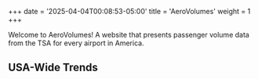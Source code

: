 +++
date = '2025-04-04T00:08:53-05:00'
title = 'AeroVolumes'
weight = 1
+++

Welcome to AeroVolumes! A website that presents passenger volume data from the TSA for every airport in America. 


## USA-Wide Trends

<div style="min-height:437px" id="datawrapper-vis-ygida"><script type="text/javascript" defer src="https://datawrapper.dwcdn.net/ygida/embed.js" charset="utf-8" data-target="#datawrapper-vis-ygida"></script><noscript><img src="https://datawrapper.dwcdn.net/ygida/full.png" alt="" /></noscript></div>

<div style="min-height:410px" id="datawrapper-vis-JjYv9"><script type="text/javascript" defer src="https://datawrapper.dwcdn.net/JjYv9/embed.js" charset="utf-8" data-target="#datawrapper-vis-JjYv9"></script><noscript><img src="https://datawrapper.dwcdn.net/JjYv9/full.png" alt="" /></noscript></div>

<!--more-->
